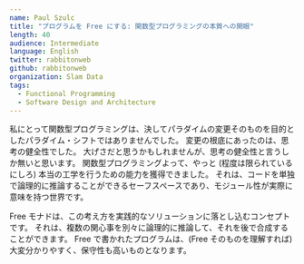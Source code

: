 ```yaml
---
name: Paul Szulc
title: "プログラムを Free にする: 関数型プログラミングの本質への開眼"
length: 40
audience: Intermediate
language: English
twitter: rabbitonweb
github: rabbitonweb
organization: Slam Data
tags:
  - Functional Programming
  - Software Design and Architecture
---
```

私にとって関数型プログラミングは、決してパラダイムの変更そのものを目的としたパラダイム・シフトではありませんでした。
変更の根底にあったのは、思考の健全性でした。
大げさだと思うかもしれませんが、思考の健全性と言うしか無いと思います。
関数型プログラミングよって、やっと (程度は限られているにしろ) 本当の工学を行うための能力を獲得できました。
それは、コードを単独で論理的に推論することができるセーフスペースであり、モジュール性が実際に意味を持つ世界です。

Free モナドは、この考え方を実践的なソリューションに落とし込むコンセプトです。
それは、複数の関心事を別々に論理的に推論して、それを後で合成することができます。
Free で書かれたプログラムは、(Free そのものを理解すれば) 大変分かりやすく、保守性も高いものとなります。
